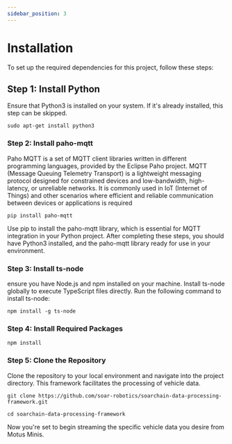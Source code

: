 ```yaml
---
sidebar_position: 3
---
```


# Installation

To set up the required dependencies for this project, follow these steps:

## Step 1: Install Python

Ensure that Python3 is installed on your system. If it's already installed, this step can be skipped.

```shell
sudo apt-get install python3
```

### Step 2: Install paho-mqtt

Paho MQTT is a set of MQTT client libraries written in different programming languages, provided by the Eclipse Paho project. MQTT (Message Queuing Telemetry Transport) is a lightweight messaging protocol designed for constrained devices and low-bandwidth, high-latency, or unreliable networks. It is commonly used in IoT (Internet of Things) and other scenarios where efficient and reliable communication between devices or applications is required

```shell
pip install paho-mqtt
```

Use pip to install the paho-mqtt library, which is essential for MQTT integration in your Python project. After completing these steps, you should have Python3 installed, and the paho-mqtt library ready for use in your environment.

### Step 3: Install ts-node

ensure you have Node.js and npm installed on your machine. Install ts-node globally to execute TypeScript files directly.
Run the following command to install ts-node:

```shell
npm install -g ts-node
```

### Step 4: Install Required Packages

```shell
npm install
```

### Step 5: Clone the Repository

Clone the repository to your local environment and navigate into the project directory. This framework facilitates the processing of vehicle data.

```shell
git clone https://github.com/soar-robotics/soarchain-data-processing-framework.git

cd soarchain-data-processing-framework
```

Now you're set to begin streaming the specific vehicle data you desire from Motus Minis.
